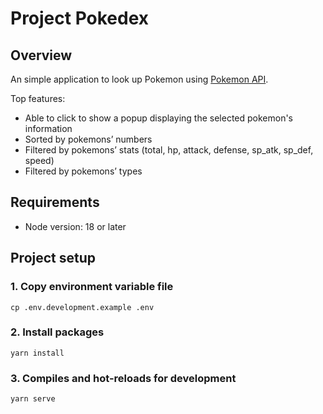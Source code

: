 # Project Pokedex

## Overview

An simple application to look up Pokemon
using [Pokemon API](https://documenter.getpostman.com/view/24788471/2s946k6Aop).

Top features:

* Able to click to show a popup displaying the selected pokemon's information
* Sorted by pokemons’ numbers
* Filtered by pokemons’ stats (total, hp, attack, defense, sp_atk, sp_def, speed)
* Filtered by pokemons’ types

## Requirements

* Node version: 18 or later

## Project setup

### 1. Copy environment variable file

```
cp .env.development.example .env
```

### 2. Install packages

```
yarn install
```

### 3. Compiles and hot-reloads for development

```
yarn serve
```
